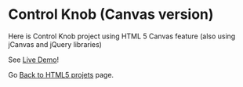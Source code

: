 Control Knob (Canvas version)
=============================

Here is Control Knob project using HTML 5 Canvas feature
(also using jCanvas and jQuery libraries)

See [Live Demo](https://hpaluch.github.io/html5/knob_canvas/)!


Go [Back to HTML5 projets](../) page.


